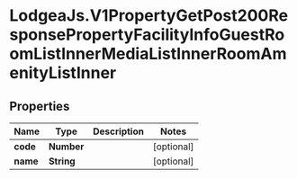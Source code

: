 # LodgeaJs.V1PropertyGetPost200ResponsePropertyFacilityInfoGuestRoomListInnerMediaListInnerRoomAmenityListInner

## Properties

Name | Type | Description | Notes
------------ | ------------- | ------------- | -------------
**code** | **Number** |  | [optional] 
**name** | **String** |  | [optional] 


